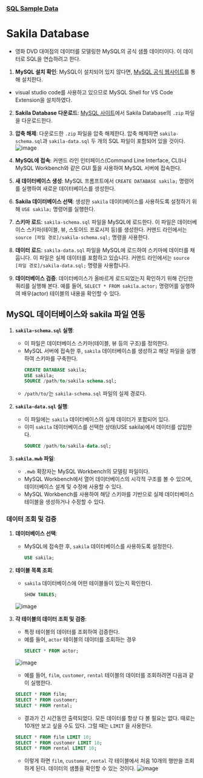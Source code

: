 ### [SQL Sample Data](https://dev.mysql.com/doc/index-other.html)

# Sakila Database
- 영화 DVD 대여점의 데이터를 모델링한 MySQL의 공식 샘플 데이터이다. 이 데이터로 SQL을 연습하려고 한다.

1. **MySQL 설치 확인**: MySQL이 설치되어 있지 않다면, [MySQL 공식 웹사이트](https://www.mysql.com/)를 통해 설치한다.
- visual studio code를 사용하고 있으므로 MySQL Shell for VS Code Extension을 설치하였다.

2. **Sakila Database 다운로드**:  [MySQL 사이트](https://dev.mysql.com/doc/index-other.html)에서 Sakila Database의 `.zip` 파일을 다운로드한다.

3. **압축 해제**: 다운로드한 `.zip` 파일을 압축 해제한다. 압축 해제하면 `sakila-schema.sql`과 `sakila-data.sql` 두 개의 SQL 파일이 포함되어 있을 것이다.
![image](https://github.com/ChoiJeonSeok/TIL/assets/82266289/8fd59fbe-0203-4c15-8a69-37308b96420d)

4. **MySQL에 접속**: 커맨드 라인 인터페이스(Command Line Interface, CLI)나 MySQL Workbench와 같은 GUI 툴을 사용하여 MySQL 서버에 접속한다.

5. **새 데이터베이스 생성**: MySQL 프롬프트에서 `CREATE DATABASE sakila;` 명령어를 실행하여 새로운 데이터베이스를 생성한다.

6. **Sakila 데이터베이스 선택**: 생성한 `sakila` 데이터베이스를 사용하도록 설정하기 위해 `USE sakila;` 명령어를 실행한다.

7. **스키마 로드**: `sakila-schema.sql` 파일을 MySQL에 로드한다. 이 파일은 데이터베이스 스키마(테이블, 뷰, 스토어드 프로시저 등)를 생성한다. 커맨드 라인에서는 `source [파일 경로]/sakila-schema.sql;` 명령을 사용한다.

8. **데이터 로드**: `sakila-data.sql` 파일을 MySQL에 로드하여 스키마에 데이터를 채웁니다. 이 파일은 실제 데이터를 포함하고 있습니다. 커맨드 라인에서는 `source [파일 경로]/sakila-data.sql;` 명령을 사용합니다.

9. **데이터베이스 검증**: 데이터베이스가 올바르게 로드되었는지 확인하기 위해 간단한 쿼리를 실행해 본다. 예를 들어, `SELECT * FROM sakila.actor;` 명령어를 실행하여 배우(actor) 테이블의 내용을 확인할 수 있다.
 
## MySQL 데이터베이스와 sakila 파일 연동

1. **`sakila-schema.sql` 실행**:
   - 이 파일은 데이터베이스 스키마(테이블, 뷰 등의 구조)를 정의한다.
   - MySQL 서버에 접속한 후, `sakila` 데이터베이스를 생성하고 해당 파일을 실행하여 스키마를 구축한다.
     ```sql
     CREATE DATABASE sakila;
     USE sakila;
     SOURCE /path/to/sakila-schema.sql;
     ```
   - `/path/to/`는 `sakila-schema.sql` 파일의 실제 경로다.

2. **`sakila-data.sql` 실행**:
   - 이 파일에는 `sakila` 데이터베이스의 실제 데이터가 포함되어 있다.
   - 이미 `sakila` 데이터베이스를 선택한 상태(USE sakila)에서 데이터를 삽입한다.
     ```sql
     SOURCE /path/to/sakila-data.sql;
     ```

3. **`sakila.mwb` 파일**:
   - `.mwb` 확장자는 MySQL Workbench의 모델링 파일이다.
   - MySQL Workbench에서 열어 데이터베이스의 시각적 구조를 볼 수 있으며, 데이터베이스 설계 및 수정에 사용할 수 있다.
   - MySQL Workbench를 사용하여 해당 스키마를 기반으로 실제 데이터베이스 테이블을 생성하거나 수정할 수 있다.

### 데이터 조회 및 검증

1. **데이터베이스 선택**:
   - MySQL에 접속한 후, `sakila` 데이터베이스를 사용하도록 설정한다.
     ```sql
     USE sakila;
     ```

2. **테이블 목록 조회**:
   - `sakila` 데이터베이스에 어떤 테이블들이 있는지 확인한다.
     ```sql
     SHOW TABLES;
     ```
    ![image](https://github.com/ChoiJeonSeok/TIL/assets/82266289/8999b45b-6f20-48e6-9e7b-ec311035f4b8)


3. **각 테이블의 데이터 조회 및 검증**:
   - 특정 테이블의 데이터를 조회하여 검증한다. 
   - 예를 들어, `actor` 테이블의 데이터를 조회하는 경우
     ```sql
     SELECT * FROM actor;
     ```
    ![image](https://github.com/ChoiJeonSeok/TIL/assets/82266289/c9f2ab95-f3a7-4134-a740-16834b3c7a49)

    - 예를 들어, `film`, `customer`, `rental` 테이블의 데이터를 조회하려면 다음과 같이 실행한다.

     ```sql
     SELECT * FROM film;
     SELECT * FROM customer;
     SELECT * FROM rental;
     ```
    - 결과가 긴 시간동안 출력되었다. 모든 데이터를 항상 다 볼 필요는 없다. 때로는 10개만 보고 싶을 수도 있다. 그럴 때는 `LIMIT` 을 사용한다.


    ```sql
    SELECT * FROM film LIMIT 10;
    SELECT * FROM customer LIMIT 10;
    SELECT * FROM rental LIMIT 10;
    ```
    - 이렇게 하면 `film`, `customer`, `rental` 각 테이블에서 처음 10개의 행만을 조회하게 된다. 데이터의 샘플을 확인할 수 있는 것이다.
    ![image](https://github.com/ChoiJeonSeok/TIL/assets/82266289/5362c257-9cbd-4fe8-9f15-99baf51778bc)